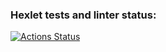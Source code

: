 ### Hexlet tests and linter status:
[![Actions Status](https://github.com/LikerK/fastify-web-development-project-6/actions/workflows/hexlet-check.yml/badge.svg)](https://github.com/LikerK/fastify-web-development-project-6/actions)